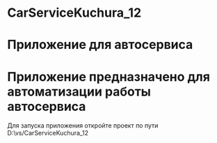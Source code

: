 # CarServiceKuchura_12
# Приложение для автосервиса
# Приложение предназначено для автоматизации работы автосервиса
Для запуска приложения откройте проект по пути D:\vs/CarServiceKuchura_12
